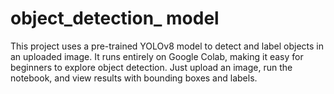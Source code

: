 # object_detection_ model
This project uses a pre-trained YOLOv8 model to detect and label objects in an uploaded image. It runs entirely on Google Colab, making it easy for beginners to explore object detection. Just upload an image, run the notebook, and view results with bounding boxes and labels.
